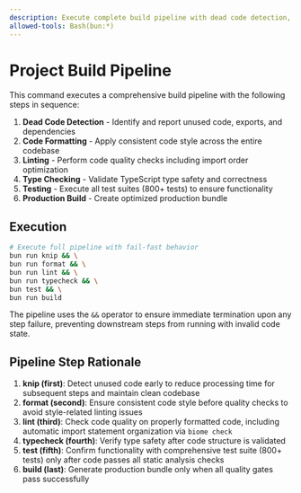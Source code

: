 ```yaml
---
description: Execute complete build pipeline with dead code detection, formatting, linting, type checking, testing, and production build
allowed-tools: Bash(bun:*)
---
```


# Project Build Pipeline

This command executes a comprehensive build pipeline with the following steps in sequence:

1. **Dead Code Detection** - Identify and report unused code, exports, and dependencies
2. **Code Formatting** - Apply consistent code style across the entire codebase
3. **Linting** - Perform code quality checks including import order optimization
4. **Type Checking** - Validate TypeScript type safety and correctness
5. **Testing** - Execute all test suites (800+ tests) to ensure functionality
6. **Production Build** - Create optimized production bundle

## Execution

```bash
# Execute full pipeline with fail-fast behavior
bun run knip && \
bun run format && \
bun run lint && \
bun run typecheck && \
bun test && \
bun run build
```

The pipeline uses the `&&` operator to ensure immediate termination upon any step failure, preventing downstream steps from running with invalid code state.

## Pipeline Step Rationale

1. **knip (first)**: Detect unused code early to reduce processing time for subsequent steps and maintain clean codebase
2. **format (second)**: Ensure consistent code style before quality checks to avoid style-related linting issues
3. **lint (third)**: Check code quality on properly formatted code, including automatic import statement organization via `biome check`
4. **typecheck (fourth)**: Verify type safety after code structure is validated
5. **test (fifth)**: Confirm functionality with comprehensive test suite (800+ tests) only after code passes all static analysis checks
6. **build (last)**: Generate production bundle only when all quality gates pass successfully
